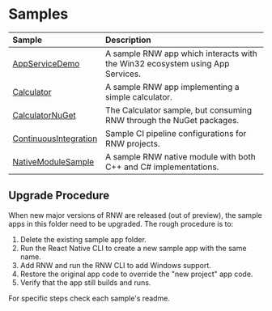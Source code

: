# Samples

<div align="center">

| Sample | Description |
|:-------|:------------|
| [AppServiceDemo](./AppServiceDemo) | A sample RNW app which interacts with the Win32 ecosystem using App Services. |
| [Calculator](./Calculator) | A sample RNW app implementing a simple calculator. |
| [CalculatorNuGet](./CalculatorNuGet) | The Calculator sample, but consuming RNW through the NuGet packages. |
| [ContinuousIntegration](./ContinuousIntegration) | Sample CI pipeline configurations for RNW projects. |
| [NativeModuleSample](./NativeModuleSample) | A sample RNW native module with both C++ and C# implementations. |

</div>

## Upgrade Procedure

When new major versions of RNW are released (out of preview), the sample apps in this folder need to be upgraded. The rough procedure is to:

1. Delete the existing sample app folder.
2. Run the React Native CLI to create a new sample app with the same name.
3. Add RNW and run the RNW CLI to add Windows support.
4. Restore the original app code to override the "new project" app code.
5. Verify that the app still builds and runs.

For specific steps check each sample's readme.
